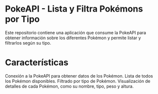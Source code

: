 # PokeAPI - Lista y Filtra Pokémons por Tipo


Este repositorio contiene una aplicación que consume la PokeAPI para obtener información sobre los diferentes Pokémon y permite listar y filtrarlos según su tipo.


# Características
Conexión a la PokeAPI para obtener datos de los Pokémon.
Lista de todos los Pokémon disponibles.
Filtrado por tipo de Pokémon.
Visualización de detalles de cada Pokémon, como su nombre, tipo, peso y altura.
